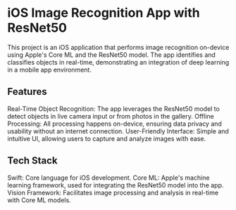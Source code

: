 # iOS Image Recognition App with ResNet50
This project is an iOS application that performs image recognition on-device using Apple's Core ML and the ResNet50 model. The app identifies and classifies objects in real-time, demonstrating an integration of deep learning in a mobile app environment.

## Features
Real-Time Object Recognition: The app leverages the ResNet50 model to detect objects in live camera input or from photos in the gallery.
Offline Processing: All processing happens on-device, ensuring data privacy and usability without an internet connection.
User-Friendly Interface: Simple and intuitive UI, allowing users to capture and analyze images with ease.
## Tech Stack
Swift: Core language for iOS development.
Core ML: Apple's machine learning framework, used for integrating the ResNet50 model into the app.
Vision Framework: Facilitates image processing and analysis in real-time with Core ML models.
